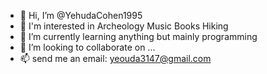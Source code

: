 - 👋 Hi, I’m @YehudaCohen1995
- 👀 I'm interested in Archeology Music Books Hiking
- 🌱 I’m currently learning anything but mainly programming 
- 💞 I’m looking to collaborate on ...
- 📫 send me an email: yeouda3147@gmail.com

<!---
YehudaCohen1995/YehudaCohen1995 is a ✨ special ✨ repository because its `README.md` (this file) appears on your GitHub profile.
You can click the Preview link to take a look at your changes.
--->

